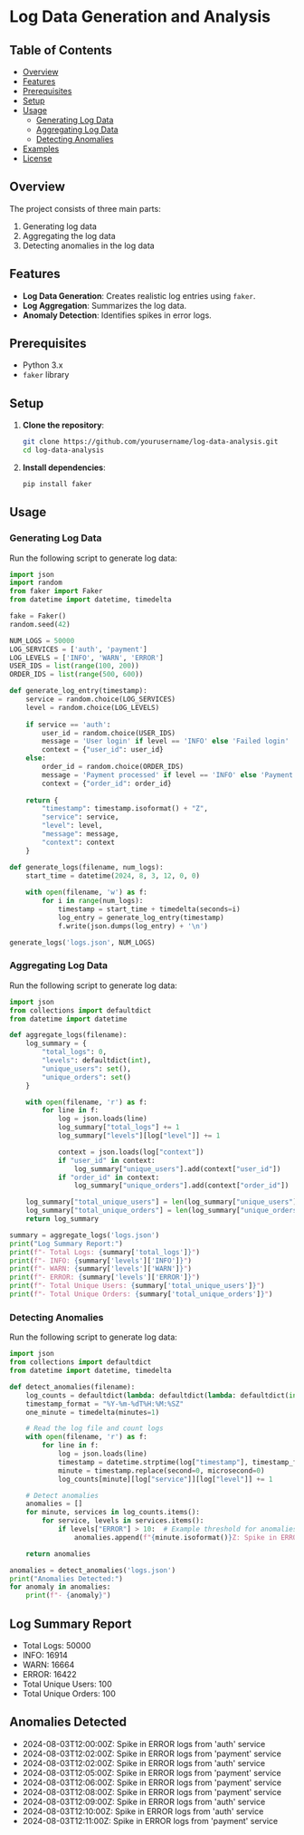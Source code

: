 # Log Data Generation and Analysis
## Table of Contents
- [Overview](#overview)
- [Features](#features)
- [Prerequisites](#prerequisites)
- [Setup](#setup)
- [Usage](#usage)
  - [Generating Log Data](#generating-log-data)
  - [Aggregating Log Data](#aggregating-log-data)
  - [Detecting Anomalies](#detecting-anomalies)
- [Examples](#examples)
- [License](#license)

## Overview

The project consists of three main parts:
1. Generating log data
2. Aggregating the log data
3. Detecting anomalies in the log data

## Features
- **Log Data Generation**: Creates realistic log entries using `faker`.
- **Log Aggregation**: Summarizes the log data.
- **Anomaly Detection**: Identifies spikes in error logs.

## Prerequisites
- Python 3.x
- `faker` library

## Setup

1. **Clone the repository**:
    ```bash
    git clone https://github.com/yourusername/log-data-analysis.git
    cd log-data-analysis
    ```

2. **Install dependencies**:
    ```bash
    pip install faker
    ```

## Usage

### Generating Log Data

Run the following script to generate log data:

```python
import json
import random
from faker import Faker
from datetime import datetime, timedelta

fake = Faker()
random.seed(42)

NUM_LOGS = 50000
LOG_SERVICES = ['auth', 'payment']
LOG_LEVELS = ['INFO', 'WARN', 'ERROR']
USER_IDS = list(range(100, 200))
ORDER_IDS = list(range(500, 600))

def generate_log_entry(timestamp):
    service = random.choice(LOG_SERVICES)
    level = random.choice(LOG_LEVELS)
    
    if service == 'auth':
        user_id = random.choice(USER_IDS)
        message = 'User login' if level == 'INFO' else 'Failed login'
        context = {"user_id": user_id}
    else:
        order_id = random.choice(ORDER_IDS)
        message = 'Payment processed' if level == 'INFO' else 'Payment delay'
        context = {"order_id": order_id}
    
    return {
        "timestamp": timestamp.isoformat() + "Z",
        "service": service,
        "level": level,
        "message": message,
        "context": context
    }

def generate_logs(filename, num_logs):
    start_time = datetime(2024, 8, 3, 12, 0, 0)
    
    with open(filename, 'w') as f:
        for i in range(num_logs):
            timestamp = start_time + timedelta(seconds=i)
            log_entry = generate_log_entry(timestamp)
            f.write(json.dumps(log_entry) + '\n')

generate_logs('logs.json', NUM_LOGS)
```

### Aggregating Log Data

Run the following script to generate log data:

```python
import json
from collections import defaultdict
from datetime import datetime

def aggregate_logs(filename):
    log_summary = {
        "total_logs": 0,
        "levels": defaultdict(int),
        "unique_users": set(),
        "unique_orders": set()
    }

    with open(filename, 'r') as f:
        for line in f:
            log = json.loads(line)
            log_summary["total_logs"] += 1
            log_summary["levels"][log["level"]] += 1

            context = json.loads(log["context"])
            if "user_id" in context:
                log_summary["unique_users"].add(context["user_id"])
            if "order_id" in context:
                log_summary["unique_orders"].add(context["order_id"])

    log_summary["total_unique_users"] = len(log_summary["unique_users"])
    log_summary["total_unique_orders"] = len(log_summary["unique_orders"])
    return log_summary

summary = aggregate_logs('logs.json')
print("Log Summary Report:")
print(f"- Total Logs: {summary['total_logs']}")
print(f"- INFO: {summary['levels']['INFO']}")
print(f"- WARN: {summary['levels']['WARN']}")
print(f"- ERROR: {summary['levels']['ERROR']}")
print(f"- Total Unique Users: {summary['total_unique_users']}")
print(f"- Total Unique Orders: {summary['total_unique_orders']}")

```

### Detecting Anomalies

Run the following script to generate log data:

```python
import json
from collections import defaultdict
from datetime import datetime, timedelta

def detect_anomalies(filename):
    log_counts = defaultdict(lambda: defaultdict(lambda: defaultdict(int)))
    timestamp_format = "%Y-%m-%dT%H:%M:%SZ"
    one_minute = timedelta(minutes=1)

    # Read the log file and count logs
    with open(filename, 'r') as f:
        for line in f:
            log = json.loads(line)
            timestamp = datetime.strptime(log["timestamp"], timestamp_format)
            minute = timestamp.replace(second=0, microsecond=0)
            log_counts[minute][log["service"]][log["level"]] += 1

    # Detect anomalies
    anomalies = []
    for minute, services in log_counts.items():
        for service, levels in services.items():
            if levels["ERROR"] > 10:  # Example threshold for anomalies
                anomalies.append(f"{minute.isoformat()}Z: Spike in ERROR logs from '{service}' service")

    return anomalies

anomalies = detect_anomalies('logs.json')
print("Anomalies Detected:")
for anomaly in anomalies:
    print(f"- {anomaly}")

```

## Log Summary Report
- Total Logs: 50000
- INFO: 16914
- WARN: 16664
- ERROR: 16422
- Total Unique Users: 100
- Total Unique Orders: 100

## Anomalies Detected

- 2024-08-03T12:00:00Z: Spike in ERROR logs from 'auth' service
- 2024-08-03T12:02:00Z: Spike in ERROR logs from 'payment' service
- 2024-08-03T12:02:00Z: Spike in ERROR logs from 'auth' service
- 2024-08-03T12:05:00Z: Spike in ERROR logs from 'payment' service
- 2024-08-03T12:06:00Z: Spike in ERROR logs from 'payment' service
- 2024-08-03T12:08:00Z: Spike in ERROR logs from 'payment' service
- 2024-08-03T12:09:00Z: Spike in ERROR logs from 'auth' service
- 2024-08-03T12:10:00Z: Spike in ERROR logs from 'auth' service
- 2024-08-03T12:11:00Z: Spike in ERROR logs from 'payment' service
